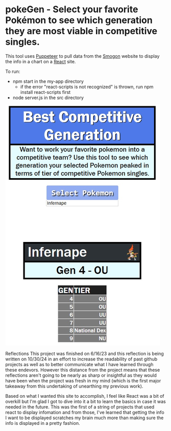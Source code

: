 # pokeGen - Select your favorite Pokémon to see which generation they are most viable in competitive singles.
This tool uses [Puppeteer](https://pptr.dev/) to pull data from the [Smogon](https://www.smogon.com/) website to display the info in a chart on a [React](https://react.dev/) site.

To run:
- npm start in the my-app directory
    - if the error "react-scripts is not recognized" is thrown, run npm install react-scripts first
- node server.js in the src directory

![Example of site in use](./my-app/pokeGen%20Site.jpg)

Reflections
This project was finished on 6/16/23 and this reflection is being written on 10/30/24 in an effort to increase the readability of past github projects as well as to better communicate what I have learned through these endevors. However this distance from the project means that these reflections aren't going to be nearly as sharp or insightful as they would have been when the project was fresh in my mind (which is the first major takeaway from this undertaking of unearthing my previous work).

Based on what I wanted this site to accomplish, I feel like React was a bit of overkill but I'm glad I got to dive into it a bit to learn the basics in case it was needed in the future. This was the first of a string of projects that used react to display infomation and from those, I've learned that getting the info I want to be displayed scratches my brain much more than making sure the info is displayed in a pretty fashion.




